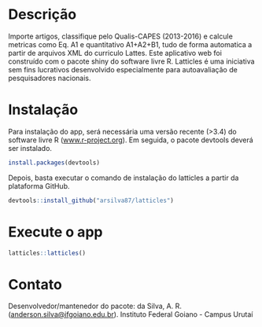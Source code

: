 # Descrição

Importe artigos, classifique pelo Qualis-CAPES (2013-2016) e calcule metricas como Eq. A1 e quantitativo A1+A2+B1, tudo de forma automatica a partir de arquivos XML do curriculo Lattes.
Este aplicativo web foi construído com o pacote shiny do software livre R.
Latticles é uma iniciativa sem fins lucrativos desenvolvido especialmente para autoavaliação de pesquisadores nacionais.

# Instalação

Para instalação do app, será necessária uma versão recente (>3.4) do software livre R (www.r-project.org). Em seguida, o pacote devtools deverá ser instalado.

```r
install.packages(devtools)
```
Depois, basta executar o comando de instalação do latticles a partir da plataforma GitHub.
```r
devtools::install_github("arsilva87/latticles")
```

# Execute o app
```r
latticles::latticles()
```

# Contato
Desenvolvedor/mantenedor do pacote: da Silva, A. R. (anderson.silva@ifgoiano.edu.br).
Instituto Federal Goiano - Campus Urutaí
